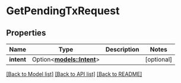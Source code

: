 # GetPendingTxRequest

## Properties

| Name       | Type                                    | Description | Notes      |
| ---------- | --------------------------------------- | ----------- | ---------- |
| **intent** | Option<[**models::Intent**](Intent.md)> |             | [optional] |

[[Back to Model list]](../README.md#documentation-for-models) [[Back to API list]](../README.md#documentation-for-api-endpoints) [[Back to README]](../README.md)
